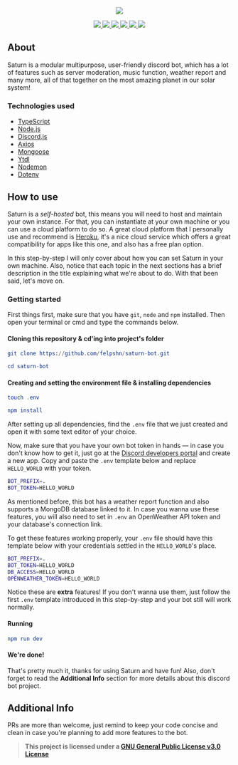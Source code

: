 <p align="center">
    <a href="https://github.com/felpshn/saturn-bot">
       <img src="https://github.com/felpshn/saturn-bot/blob/master/.github/project-banner.png">
    </a>
</p>

<p align="center">
    <a href="https://github.com/felpshn/saturn-bot/releases">
        <img src="https://img.shields.io/badge/version-2.0-lightgrey">
    </a>
    <a href="https://www.typescriptlang.org/">
        <img src="https://img.shields.io/badge/built%20with-TypeScript-blue">
    </a>
    <a href="https://nodejs.org/en/">
        <img src="https://img.shields.io/badge/built%20with-Node.js-brightgreen">
    </a>
    <a href="https://github.com/discordjs/discord.js/">
        <img src="https://img.shields.io/badge/built%20with-Discord.js-9cf">
    </a>
    <a href="https://github.com/felpshn/saturn-bot/blob/master/LICENSE">
        <img src="https://img.shields.io/badge/license-GPL--3.0-orange">
    </a>
    <a href="https://makeapullrequest.com/">
        <img src="https://img.shields.io/badge/PRs-welcome-blueviolet">
    </a>
</p>

## About

Saturn is a modular multipurpose, user-friendly discord bot, which has a lot of features such as server moderation, music function, weather report and many more, all of that together on the most amazing planet in our solar system!

### Technologies used
- [TypeScript](https://www.typescriptlang.org/)
- [Node.js](https://nodejs.org/en/)
- [Discord.js](https://github.com/discordjs/discord.js)
- [Axios](https://github.com/axios/axios)
- [Mongoose](https://github.com/Automattic/mongoose)
- [Ytdl](https://github.com/fent/node-ytdl-core)
- [Nodemon](https://github.com/remy/nodemon)
- [Dotenv](https://github.com/motdotla/dotenv)

## How to use

Saturn is a *self-hosted* bot, this means you will need to host and maintain your own instance. For that, you can instantiate at your own machine or you can use a cloud platform to do so. A great cloud platform that I personally use and recommend is [Heroku](https://www.heroku.com/), it's a nice cloud service which offers a great compatibility for apps like this one, and also has a free plan option.

In this step-by-step I will only cover about how you can set Saturn in your own machine. Also, notice that each topic in the next sections has a brief description in the title explaining what we're about to do. With that been said, let's move on.

### Getting started

First things first, make sure that you have `git`, `node` and `npm` installed. Then open your terminal or cmd and type the commands below.

#### Cloning this repository & cd'ing into project's folder

```elm
git clone https://github.com/felpshn/saturn-bot.git

cd saturn-bot
```

#### Creating and setting the environment file & installing dependencies

```elm
touch .env

npm install
```

After setting up all dependencies, find the `.env` file that we just created and open it with some text editor of your choice.

Now, make sure that you have your own bot token in hands — in case you don't know how to get it, just go at the [Discord developers portal](https://discord.com/developers/) and create a new app. Copy and paste the `.env` template below and replace `HELLO_WORLD` with your token.

```bash
BOT_PREFIX=.
BOT_TOKEN=HELLO_WORLD
```

As mentioned before, this bot has a weather report function and also supports a MongoDB database linked to it. In case you wanna use these features, you will also need to set in `.env` an OpenWeather API token and your database's connection link.

To get these features working properly, your `.env` file should have this template below with your credentials settled in the `HELLO_WORLD`'s place.

```bash
BOT_PREFIX=.
BOT_TOKEN=HELLO_WORLD
DB_ACCESS=HELLO_WORLD
OPENWEATHER_TOKEN=HELLO_WORLD
```

Notice these are **extra** features! If you don't wanna use them, just follow the first `.env` template introduced in this step-by-step and your bot still will work normally.

#### Running
```elm
npm run dev
```

#### We're done!

That's pretty much it, thanks for using Saturn and have fun! Also, don't forget to read the **Additional Info** section for more details about this discord bot project.

## Additional Info

PRs are more than welcome, just remind to keep your code concise and clean in case you're planning to add more features to the bot.

> **This project is licensed under a [GNU General Public License v3.0 License](https://github.com/felpshn/saturn-bot/blob/master/LICENSE)**